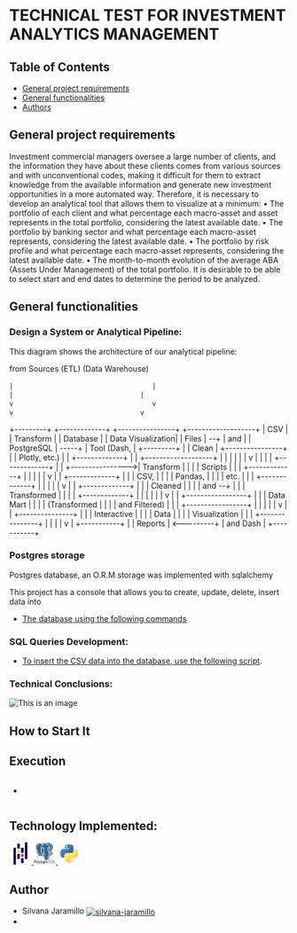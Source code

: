 # TECHNICAL TEST FOR INVESTMENT ANALYTICS MANAGEMENT

## Table of Contents

- [General project requirements](https://github.com/SilvanaJ90/DataEngineerAssessment#general-project-requirements)
- [General functionalities](https://github.com/SilvanaJ90/DataEngineerAssessment#general-functionalities)
- [Authors](https://github.com/SilvanaJ90/DataEngineerAssessment#authors)


## General project requirements

Investment commercial managers oversee a large number of clients, and the information they have about these clients comes from various sources and with unconventional codes, making it difficult for them to extract knowledge from the available information and generate new investment opportunities in a more automated way. Therefore, it is necessary to develop an analytical tool that allows them to visualize at a minimum:
• The portfolio of each client and what percentage each macro-asset and asset represents in the total portfolio, considering the latest available date.
• The portfolio by banking sector and what percentage each macro-asset represents, considering the latest available date.
• The portfolio by risk profile and what percentage each macro-asset represents, considering the latest available date.
• The month-to-month evolution of the average ABA (Assets Under Management) of the total portfolio. It is desirable to be able to select start and end dates to determine the period to be analyzed.


## General functionalities

### Design a System or Analytical Pipeline:

This diagram shows the architecture of our analytical pipeline:

from Sources                         (ETL)                          (Data Warehouse)              

    |                                   |                                  |                                |
    v                                   v                                  v                                v

+---------+                      +-------------+                     +----------------+             +-------------------+
| CSV     |                      | Transform   |                     | Database       |             | Data Visualization|
| Files   |  --+                 |   and       |                     | PostgreSQL     |   -----+    | Tool (Dash,       |
+---------+    |                 |   Clean     |                     +----------------+        |    | Plotly, etc.)     |
               |                 +-------------+                           |                 |    +-------------------+
               |                       |     |                               |                 |
               |                       v     |                               |                 |
               |                 +-------------+                           |                 |
               +---------------->|  Transform  |                           |                 |
                                 |  Scripts    |                           |                 |
                                 +-------------+                           |                 |
                                        |                                  |                 |
                                        v                                  |                 |
                                 +-------------+                           |                 |
                                 |    CSV,     |                           |                 |
                                 |   Pandas,   |                           |                 |
                                 |   etc.      |                           |                 |
                                 +-------------+                           |                 |
                                        |                                  |                 |
                                        v                                  |                 |
                                 +-------------+                           |                 |
                                 |   Cleaned   |                           |                 |
                                 |   and       --+                        |                 |
                                 | Transformed | |                        |                 |
                                 +-------------+ |                        |                 |
                                                |                        |                 |
                                                v                        |                 |
                                       +-----------------+               |                 |
                                       |    Data Mart    |               |                 |
                                       | (Transformed    |               |                 |
                                       |   and Filtered) |               |                 |
                                       +-----------------+               |                 |
                                                |                        |                 |
                                                v                        |                 |
                                         +---------------+               |                 |
                                         | Interactive   |               |                 |
                                         | Data          |               |                 |
                                         | Visualization |               |                 |
                                         +---------------+               |                 |
                                                                          |                 |
                                                                          v                 |
                                                                     +-----------+           |
                                                                     |  Reports  | <---------+
                                                                     | and Dash  |
                                                                     +-----------+


### Postgres storage

Postgres database, an O.R.M storage was implemented with sqlalchemy

This project has a console that allows you to create, update, delete, insert data into 
- [The database using the following commands ](https://github.com/SilvanaJ90/DataEngineerAssessment/blob/main/setup_postgres_dev.sql)



### SQL Queries Development: 

- [To insert the CSV data into the database, use the following script](https://github.com/SilvanaJ90/DataEngineerAssessment/blob/main/connection.py).

### Technical Conclusions:

![This is an image](https://github.com/SilvanaJ90/png)



## How to Start It
Execution
- 
```

```
- 
```

```


## Technology Implemented:

<p align="left"> <a href="https://pandas.pydata.org/" target="_blank" rel="noreferrer"> <img src="https://raw.githubusercontent.com/devicons/devicon/2ae2a900d2f041da66e950e4d48052658d850630/icons/pandas/pandas-original.svg" alt="pandas" width="40" height="40"/> </a> <a href="https://www.postgresql.org" target="_blank" rel="noreferrer"> <img src="https://raw.githubusercontent.com/devicons/devicon/master/icons/postgresql/postgresql-original-wordmark.svg" alt="postgresql" width="40" height="40"/> </a> <a href="https://www.python.org" target="_blank" rel="noreferrer"> <img src="https://raw.githubusercontent.com/devicons/devicon/master/icons/python/python-original.svg" alt="python" width="40" height="40"/> </a> </p>

## Author

- Silvana Jaramillo
 <a href="https://linkedin.com/in/silvana-jaramillo" target="blank"><img align="center" src="https://raw.githubusercontent.com/rahuldkjain/github-profile-readme-generator/master/src/images/icons/Social/linked-in-alt.svg" alt="silvana-jaramillo" height="30" width="40" /></a>
-